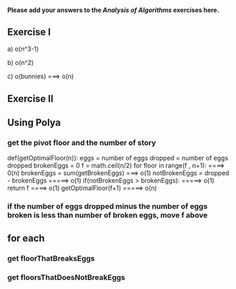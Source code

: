 #### Please add your answers to the ***Analysis of  Algorithms*** exercises here.

## Exercise I

a) o(n^3-1)


b) o(n^2)


c) o(bunnies) ===> o(n)

## Exercise II

## Using Polya

### get the pivot floor and the number of story 
def(getOptimalFloor(n)):
    eggs = number of eggs
    dropped = number of eggs dropped
    brokenEggs = 0
    f = math.ceil(n/2)
    for floor in range(f , n+1): ====> 0(n)
        brokenEggs = sum(getBrokenEggs) ===> o(1)
    notBrokenEggs = dropped - brokenEggs =====> o(1)
    if(notBrokenEggs > brokenEggs): =====> o(1)
        return f ====> o(1)
    getOptimalFloor(f+1) =====> o(n)
    
    
### if the number of eggs dropped minus the number of eggs broken is less than  number of broken eggs, move f above


## for each 


    
### get floorThatBreaksEggs 

### get floorsThatDoesNotBreakEggs



